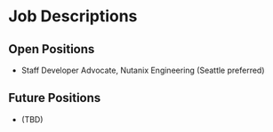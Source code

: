 # Job Descriptions
## Open Positions
* Staff Developer Advocate, Nutanix Engineering (Seattle preferred)

## Future Positions
* (TBD)